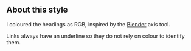 ## About this style

I coloured the headings as RGB, inspired by the
[Blender](https://www.blender.org/) axis tool.

Links always have an underline so they do not rely on colour to identify
them.
